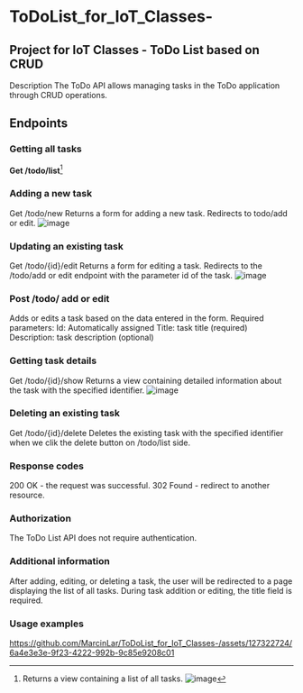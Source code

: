 # ToDoList_for_IoT_Classes-
## Project for IoT Classes - ToDo List based on CRUD
Description
The ToDo API allows managing tasks in the ToDo application through CRUD operations.

## Endpoints

### Getting all tasks
**Get     /todo/list**[^1]
[^1]:Returns a view containing a list of all tasks.
![image](https://github.com/MarcinLar/ToDoList_for_IoT_Classes-/assets/127322724/f36f1095-4816-4f89-bbff-ba93876630de)

### Adding a new task
Get    /todo/new
Returns a form for adding a new task.
Redirects to todo/add or edit.
![image](https://github.com/MarcinLar/ToDoList_for_IoT_Classes-/assets/127322724/ecdea37b-e512-45e3-b96f-1a86947d66ce)

### Updating an existing task
Get    /todo/{id}/edit
Returns a form for editing a task.
Redirects to the /todo/add or edit endpoint with the parameter id of the task.
![image](https://github.com/MarcinLar/ToDoList_for_IoT_Classes-/assets/127322724/0b2d2354-644f-4dce-a7fa-09a33d919350)

### Post     /todo/ add or edit
Adds or edits a task based on the data entered in the form.
Required parameters:
Id: Automatically assigned
Title: task title (required)
Description: task description (optional)

### Getting task details
Get      /todo/{id}/show
Returns a view containing detailed information about the task with the specified identifier.
![image](https://github.com/MarcinLar/ToDoList_for_IoT_Classes-/assets/127322724/9ab63705-b914-4cf0-8f8c-84ac3fec47da)


### Deleting an existing task
Get      /todo/{id}/delete
Deletes the existing task with the specified identifier when we clik the delete button on /todo/list side.

### Response codes
200 OK - the request was successful.
302 Found - redirect to another resource.

### Authorization
The ToDo List API does not require authentication.

### Additional information
After adding, editing, or deleting a task, the user will be redirected to a page displaying the list of all tasks.
During task addition or editing, the title field is required.

### Usage examples

https://github.com/MarcinLar/ToDoList_for_IoT_Classes-/assets/127322724/6a4e3e3e-9f23-4222-992b-9c85e9208c01


